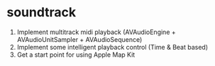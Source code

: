 # soundtrack

1. Implement multitrack midi playback (AVAudioEngine + AVAudioUnitSampler + AVAudioSequence)
2. Implement some intelligent playback control (Time & Beat based)
3. Get a start point for using Apple Map Kit
